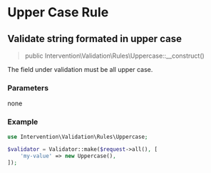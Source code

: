 # Upper Case Rule
## Validate string formated in upper case

> public Intervention\Validation\Rules\Uppercase::__construct()

The field under validation must be all upper case.

### Parameters

none

### Example

```php
use Intervention\Validation\Rules\Uppercase;

$validator = Validator::make($request->all(), [
    'my-value' => new Uppercase(),
]);
```